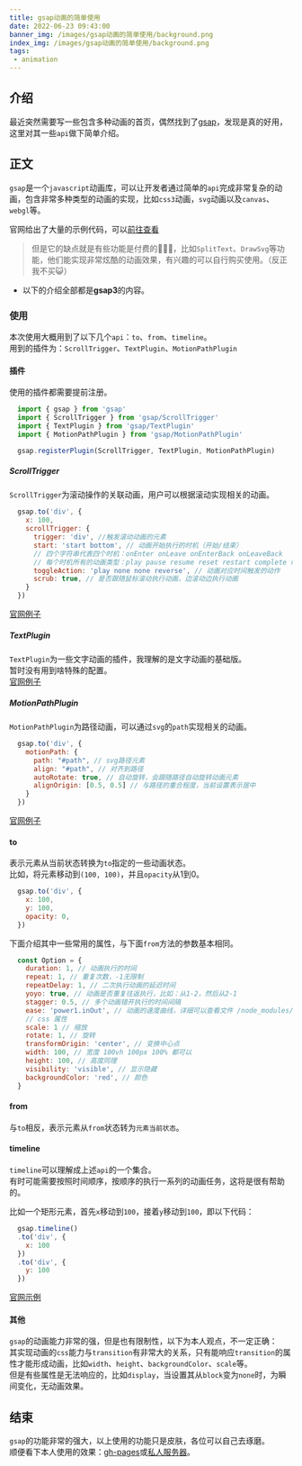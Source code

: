```yaml
---
title: gsap动画的简单使用
date: 2022-06-23 09:43:00
banner_img: /images/gsap动画的简单使用/background.png
index_img: /images/gsap动画的简单使用/background.png
tags:
 - animation
--- 
```


## 介绍 
最近突然需要写一些包含多种动画的首页，偶然找到了[gsap](https://greensock.com/)，发现是真的好用，这里对其一些`api`做下简单介绍。  

## 正文

`gsap`是一个`javascript`动画库，可以让开发者通过简单的`api`完成非常复杂的动画，包含非常多种类型的动画的实现，比如`css3`动画，`svg`动画以及`canvas`、`webgl`等。  

官网给出了大量的示例代码，可以[前往查看](https://codepen.io/collection/AQPByE)  

> 但是它的缺点就是有些功能是付费的🤷🏻‍♀️，比如`SplitText`、`DrawSvg`等功能，他们能实现非常炫酷的动画效果，有兴趣的可以自行购买使用。（反正我不买😺）  

- 以下的介绍全部都是**gsap3**的内容。  


### 使用

本次使用大概用到了以下几个`api`：`to`、`from`、`timeline`。  
用到的插件为：`ScrollTrigger`、`TextPlugin`、`MotionPathPlugin`  

#### 插件  

使用的插件都需要提前注册。  
```javascript
  import { gsap } from 'gsap'
  import { ScrollTrigger } from 'gsap/ScrollTrigger'
  import { TextPlugin } from 'gsap/TextPlugin'
  import { MotionPathPlugin } from 'gsap/MotionPathPlugin'

  gsap.registerPlugin(ScrollTrigger, TextPlugin, MotionPathPlugin)
```

##### ScrollTrigger  
  `ScrollTrigger`为滚动操作的关联动画，用户可以根据滚动实现相关的动画。  
```js
  gsap.to('div', {
    x: 100,
    scrollTrigger: {
      trigger: 'div', //触发滚动动画的元素
      start: 'start bottom', // 动画开始执行的时机（开始/结束）
      // 四个字符串代表四个时机：onEnter onLeave onEnterBack onLeaveBack
      // 每个时机所有的动画类型：play pause resume reset restart complete reverse none 
      toggleAction: 'play none none reverse', // 动画对应时间触发的动作  
      scrub: true, // 是否跟随鼠标滚动执行动画，边滚动边执行动画
    }
  })
```
  [官网例子](https://codepen.io/GreenSock/pens/tags/?selected_tag=scrolltrigger)  
##### TextPlugin  
  `TextPlugin`为一些文字动画的插件，我理解的是文字动画的基础版。  
  暂时没有用到啥特殊的配置。  
  [官网例子](https://codepen.io/collection/DmQpRq)    
##### MotionPathPlugin  
  `MotionPathPlugin`为路径动画，可以通过`svg`的`path`实现相关的动画。  

```js
  gsap.to('div', {
    motionPath: {
      path: "#path", // svg路径元素
      align: "#path", // 对齐到路径
      autoRotate: true, // 自动旋转，会跟随路径自动旋转动画元素
      alignOrigin: [0.5, 0.5] // 与路径的重合程度，当前设置表示居中  
    }
  })
```

  [官网例子](https://codepen.io/GreenSock/pens/tags/?selected_tag=motionpathplugin)  

#### to  
表示元素从当前状态转换为`to`指定的一些动画状态。  
比如，将元素移动到`(100, 100)`，并且`opacity`从1到0。  
```js
  gsap.to('div', {
    x: 100,
    y: 100,
    opacity: 0,
  })
```
下面介绍其中一些常用的属性，与下面`from`方法的参数基本相同。  
```js 
  const Option = {
    duration: 1, // 动画执行的时间
    repeat: 1, // 重复次数，-1无限制
    repeatDelay: 1, // 二次执行动画的延迟时间  
    yoyo: true, // 动画是否重复往返执行，比如：从1-2，然后从2-1  
    stagger: 0.5, // 多个动画错开执行的时间间隔  
    ease: 'power1.inOut', // 动画的速度曲线，详细可以查看文件 /node_modules/gsap/types/ease.d.ts  
    // css 属性
    scale: 1 // 缩放
    rotate: 1, // 旋转
    transformOrigin: 'center', // 变换中心点
    width: 100, // 宽度 100vh 100px 100% 都可以
    height: 100, // 高度同理
    visibility: 'visible', // 显示隐藏  
    backgroundColor: 'red', // 颜色
  }
```


#### from 
与`to`相反，表示元素从`from`状态转为`元素当前状态`。  

#### timeline  
`timeline`可以理解成上述`api`的一个集合。  
有时可能需要按照时间顺序，按顺序的执行一系列的动画任务，这将是很有帮助的。  

比如一个矩形元素，首先`x`移动到`100`，接着`y`移动到`100`，即以下代码：
```js
  gsap.timeline()
  .to('div', {
    x: 100
  })
  .to('div', {
    y: 100
  })
```

[官网示例](https://codepen.io/GreenSock/pens/tags/?selected_tag=timeline)

#### 其他  

`gsap`的动画能力非常的强，但是也有限制性，以下为本人观点，不一定正确：  
  其实现动画的`css`能力与`transition`有非常大的关系，只有能响应`transition`的属性才能形成动画，比如`width`、`height`、`backgroundColor`、`scale`等。  
  但是有些属性是无法响应的，比如`display`，当设置其从`block`变为`none`时，为瞬间变化，无动画效果。  

## 结束

`gsap`的功能非常的强大，以上使用的功能只是皮肤，各位可以自己去琢磨。  
顺便看下本人使用的效果：[gh-pages](https://food-billboard.github.io/create-chart-docs/)或[私人服务器](http://47.97.27.23/api/backend/create-chart-docs/index.html)。